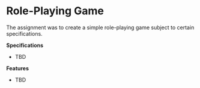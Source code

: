 # Role-Playing Game

The assignment was to create a simple role-playing game subject to certain specifications.

**Specifications**
* TBD

**Features**
* TBD
